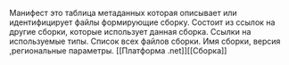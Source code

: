 Манифест это таблица метаданных которая описывает или идентифицирует  файлы формирующие сборку. Состоит из ссылок на другие  сборки, которые использует данная сборка. Ссылки на используемые типы. Список всех файлов сборки. Имя сборки, версия ,региональные параметры.
[[Платформа .net]][[Сборка]]

